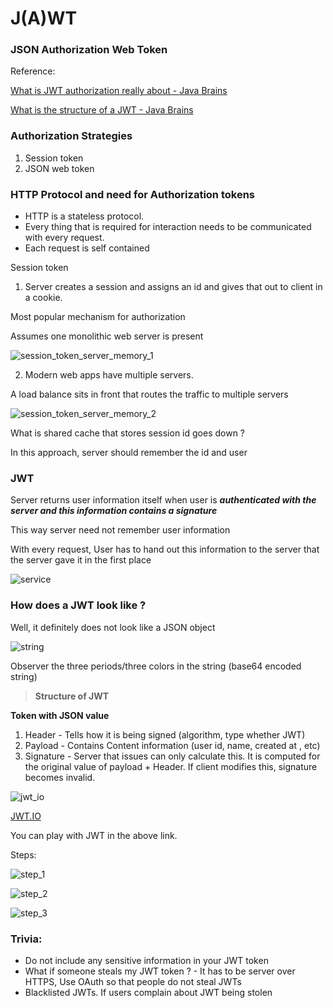 # J(A)WT

### JSON Authorization Web Token

Reference:

[What is JWT authorization really about - Java Brains](https://www.youtube.com/watch?v=soGRyl9ztjI)

[What is the structure of a JWT - Java Brains](https://www.youtube.com/watch?v=_XbXkVdoG_0)

### Authorization Strategies

1. Session token
2. JSON web token

### HTTP Protocol and need for Authorization tokens

- HTTP is a stateless protocol.
- Every thing that is required for interaction needs to be communicated with every request.
- Each request is self contained

Session token

1. Server creates a session and assigns an id and gives that out to client in a cookie.

Most popular mechanism for authorization

Assumes one monolithic web server is present

![session_token_server_memory_1](resources/session_token_server_memory_1.png)

2. Modern web apps have multiple servers. 

A load balance sits in front that routes the traffic to multiple servers

![session_token_server_memory_2](resources/session_token_server_memory_2.png)

What is shared cache that stores session id goes down ?

In this approach, server should remember the id and user

### JWT

Server returns user information itself when user is ***authenticated with the server and this information  contains a signature***

This way server need not remember user information

With every request, User has to hand out this information to the server that the server gave it in the first place

![service](resources/customer_service.png)

### How does a JWT look like ?

Well, it definitely does not look like a JSON object

![string](resources/sample_jwt_string.png)

Observer the three periods/three colors in the string (base64 encoded string)

> **Structure of JWT**

**Token with JSON value**

1. Header - Tells how it is being signed (algorithm, type whether JWT)
2. Payload - Contains Content information (user id, name, created at , etc)
3. Signature - Server that issues can only calculate this. It is computed for the original value of payload + Header. If client modifies this, signature becomes invalid.

![jwt_io](resources/jwt_io.png)

[JWT.IO](https://jwt.io)

You can play with JWT in the above link.

Steps:

![step_1](resources/jwt_steps_1.png)

![step_2](resources/jwt_steps_2.png)

![step_3](resources/jwt_verification.png)

### Trivia:

- Do not include any sensitive information in your JWT token
- What if someone steals my JWT token ? - It has to be server over HTTPS, Use OAuth so that people do not steal JWTs
- Blacklisted JWTs. If users complain about JWT being stolen
